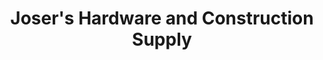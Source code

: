 ---
title: "Joser's Hardware and Construction Supply"
url: /batangas-city/josers-hardware-and-construction-supply/
shop: Baustoffe
---